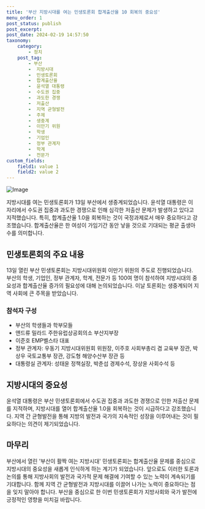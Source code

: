 ```yaml
---
title: '부산 지방시대를 여는 민생토론회 합계출산율 10 회복의 중요성'
menu_order: 1
post_status: publish
post_excerpt: 
post_date: 2024-02-19 14:57:50
taxonomy:
    category:
        - 정치
    post_tag:
        - 부산
        -  지방시대
        -  민생토론회
        -  합계출산율
        -  윤석열 대통령
        -  수도권 집중
        -  과도한 경쟁
        -  저출산
        -  지역 균형발전
        -  주제
        -  생중계
        -  이만기 위원
        -  학생
        -  기업인
        -  정부 관계자
        -  학계
        -  전문가
custom_fields:
    field1: value 1
    field2: value 2
---
```


![Image](https://imgnews.pstatic.net/image/366/2024/02/13/0000970038_001_20240213150909703.jpg?type=w647)

지방시대를 여는 민생토론회가 13일 부산에서 생중계되었습니다. 윤석열 대통령은 이 자리에서 수도권 집중과 과도한 경쟁으로 인해 심각한 저출산 문제가 발생하고 있다고 지적했습니다. 특히, 합계출산율 1.0을 회복하는 것이 국정과제로서 매우 중요하다고 강조했습니다. 합계출산율은 한 여성이 가임기간 동안 낳을 것으로 기대되는 평균 출생아 수를 의미합니다.
## 민생토론회의 주요 내용
13일 열린 부산 민생토론회는 지방시대위원회 이만기 위원의 주도로 진행되었습니다. 부산의 학생, 기업인, 정부 관계자, 학계, 전문가 등 100여 명이 참석하여 지방시대의 중요성과 합계출산율 증가의 필요성에 대해 논의되었습니다. 이날 토론회는 생중계되어 지역 사회에 큰 주목을 받았습니다.
### 참석자 구성
- 부산의 학생들과 학부모들
- 앤드류 밀라드 주한유럽상공회의소 부산지부장
- 이준호 EMP벨스타 대표
- 정부 관계자: 우동기 지방시대위원회 위원장, 이주호 사회부총리 겸 교육부 장관, 박상우 국토교통부 장관, 강도형 해양수산부 장관 등
- 대통령실 관계자: 성태윤 정책실장, 박춘섭 경제수석, 장상윤 사회수석 등
## 지방시대의 중요성
윤석열 대통령은 부산 민생토론회에서 수도권 집중과 과도한 경쟁으로 인한 저출산 문제를 지적하며, 지방시대를 열어 합계출산율 1.0을 회복하는 것이 시급하다고 강조했습니다. 지역 간 균형발전을 통해 지방의 발전과 국가의 지속적인 성장을 이루어내는 것이 필요하다는 의견이 제기되었습니다. 
## 마무리
부산에서 열린 '부산이 활짝 여는 지방시대' 민생토론회는 합계출산율 문제를 중심으로 지방시대의 중요성을 새롭게 인식하게 하는 계기가 되었습니다. 앞으로도 이러한 토론과 논의를 통해 지방사회의 발전과 국가적 문제 해결에 기여할 수 있는 노력이 계속되기를 기대합니다. 함께 지역 간 균형발전과 지방시대를 이끌어 나가는 노력이 중요하다는 점을 잊지 말아야 합니다. 부산을 중심으로 한 이번 민생토론회가 지방사회와 국가 발전에 긍정적인 영향을 미치길 바랍니다.
